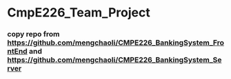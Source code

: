 # CmpE226_Team_Project

### copy repo from https://github.com/mengchaoli/CMPE226_BankingSystem_FrontEnd and https://github.com/mengchaoli/CMPE226_BankingSystem_Server
